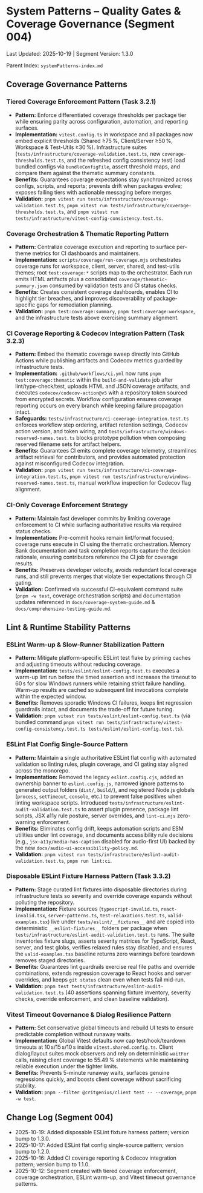 # System Patterns – Quality Gates & Coverage Governance (Segment 004)

Last Updated: 2025-10-19 | Segment Version: 1.3.0

Parent Index: `systemPatterns-index.md`

## Coverage Governance Patterns

### Tiered Coverage Enforcement Pattern (Task 3.2.1)

- **Pattern:** Enforce differentiated coverage thresholds per package tier while ensuring parity
  across configuration, automation, and reporting surfaces.
- **Implementation:** `vitest.config.ts` in workspace and all packages now embed explicit thresholds
  (Shared ≥75 %, Client/Server ≥50 %, Workspace & Test-Utils ≥30 %). Infrastructure suites
  (`tests/infrastructure/coverage-validation.test.ts`, new `coverage-thresholds.test.ts`, and the
  refreshed config consistency test) load bundled configs via `bundleConfigFile`, assert threshold
  maps, and compare them against the thematic summary constants.
- **Benefits:** Guarantees coverage expectations stay synchronized across configs, scripts, and
  reports; prevents drift when packages evolve; exposes failing tiers with actionable messaging
  before merges.
- **Validation:** `pnpm vitest run tests/infrastructure/coverage-validation.test.ts`,
  `pnpm vitest run tests/infrastructure/coverage-thresholds.test.ts`, and
  `pnpm vitest run tests/infrastructure/vitest-config-consistency.test.ts`.

### Coverage Orchestration & Thematic Reporting Pattern

- **Pattern:** Centralize coverage execution and reporting to surface per-theme metrics for CI
  dashboards and maintainers.
- **Implementation:** `scripts/coverage/run-coverage.mjs` orchestrates coverage runs for workspace,
  client, server, shared, and test-utils themes; root `test:coverage:*` scripts map to the
  orchestrator. Each run emits HTML artifacts plus a consolidated `coverage/thematic-summary.json`
  consumed by validation tests and CI status checks.
- **Benefits:** Creates consistent coverage dashboards, enables CI to highlight tier breaches, and
  improves discoverability of package-specific gaps for remediation planning.
- **Validation:** `pnpm test:coverage:summary`, `pnpm test:coverage:workspace`, and the
  infrastructure tests above exercising summary alignment.

### CI Coverage Reporting & Codecov Integration Pattern (Task 3.2.3)

- **Pattern:** Embed the thematic coverage sweep directly into GitHub Actions while publishing
  artifacts and Codecov metrics guarded by infrastructure tests.
- **Implementation:** `.github/workflows/ci.yml` now runs `pnpm test:coverage:thematic` within the
  `build-and-validate` job after lint/type-check/test, uploads HTML and JSON coverage artifacts, and
  executes `codecov/codecov-action@v5` with a repository token sourced from encrypted secrets.
  Workflow configuration ensures coverage reporting occurs on every branch while keeping failure
  propagation intact.
- **Safeguards:** `tests/infrastructure/ci-coverage-integration.test.ts` enforces workflow step
  ordering, artifact retention settings, Codecov action version, and token wiring, and
  `tests/infrastructure/windows-reserved-names.test.ts` blocks prototype pollution when composing
  reserved filename sets for artifact helpers.
- **Benefits:** Guarantees CI emits complete coverage telemetry, streamlines artifact retrieval for
  contributors, and provides automated protection against misconfigured Codecov integration.
- **Validation:** `pnpm vitest run tests/infrastructure/ci-coverage-integration.test.ts`,
  `pnpm vitest run tests/infrastructure/windows-reserved-names.test.ts`, manual workflow inspection
  for Codecov flag alignment.

### CI-Only Coverage Enforcement Strategy

- **Pattern:** Maintain fast developer commits by limiting coverage enforcement to CI while
  surfacing authoritative results via required status checks.
- **Implementation:** Pre-commit hooks remain lint/format focused; coverage runs execute in CI using
  the thematic orchestration. Memory Bank documentation and task completion reports capture the
  decision rationale, ensuring contributors reference the CI job for coverage results.
- **Benefits:** Preserves developer velocity, avoids redundant local coverage runs, and still
  prevents merges that violate tier expectations through CI gating.
- **Validation:** Confirmed via successful CI-equivalent command suite (`pnpm -w test`, coverage
  orchestration scripts) and documentation updates referenced in `docs/coverage-system-guide.md` &
  `docs/comprehensive-testing-guide.md`.

## Lint & Runtime Stability Patterns

### ESLint Warm-up & Slow-Runner Stabilization Pattern

- **Pattern:** Mitigate platform-specific ESLint test flake by priming caches and adjusting timeouts
  without reducing coverage.
- **Implementation:** `tests/eslint/eslint-config.test.ts` executes a warm-up lint run before the
  timed assertion and increases the timeout to 60 s for slow Windows runners while retaining strict
  failure handling. Warm-up results are cached so subsequent lint invocations complete within the
  expected window.
- **Benefits:** Removes sporadic Windows CI failures, keeps lint regression guardrails intact, and
  documents the trade-off for future tuning.
- **Validation:** `pnpm vitest run tests/eslint/eslint-config.test.ts` (via bundled command
  `pnpm vitest run tests/infrastructure/vitest-config-consistency.test.ts tests/eslint/eslint-config.test.ts`).

### ESLint Flat Config Single-Source Pattern

- **Pattern:** Maintain a single authoritative ESLint flat config with automated validation so
  linting rules, plugin coverage, and CI gating stay aligned across the monorepo.
- **Implementation:** Removed the legacy `eslint.config.cjs`, added an ownership banner to
  `eslint.config.js`, narrowed ignore patterns to generated output folders (`dist/`, `build/`), and
  registered Node.js globals (`process`, `setTimeout`, `console`, etc.) to prevent false positives
  when linting workspace scripts. Introduced `tests/infrastructure/eslint-audit-validation.test.ts`
  to assert plugin presence, package lint scripts, JSX a11y rule posture, server overrides, and
  `lint-ci.mjs` zero-warning enforcement.
- **Benefits:** Eliminates config drift, keeps automation scripts and ESM utilities under lint
  coverage, and documents accessibility rule decisions (e.g., `jsx-a11y/media-has-caption` disabled
  for audio-first UI) backed by the new `docs/audio-ui-accessibility-policy.md`.
- **Validation:** `pnpm vitest run tests/infrastructure/eslint-audit-validation.test.ts`,
  `pnpm run lint:ci`.

### Disposable ESLint Fixture Harness Pattern (Task 3.3.2)

- **Pattern:** Stage curated lint fixtures into disposable directories during infrastructure tests
  so severity and override coverage expands without polluting the repository.
- **Implementation:** Fixture sources (`typescript-invalid.ts`, `react-invalid.tsx`,
  `server-patterns.ts`, `test-relaxations.test.ts`, `valid-examples.tsx`) live under
  `tests/eslint/__fixtures__` and are copied into deterministic `__eslint-fixtures__` folders per
  package when `tests/infrastructure/eslint-audit-validation.test.ts` runs. The suite inventories
  fixture slugs, asserts severity matrices for TypeScript, React, server, and test globs, verifies
  relaxed rules stay disabled, and ensures the `valid-examples.tsx` baseline returns zero warnings
  before teardown removes staged directories.
- **Benefits:** Guarantees lint guardrails exercise real file paths and override combinations,
  extends regression coverage to React hooks and server overrides, and keeps `git status` clean even
  when tests fail mid-run.
- **Validation:** `pnpm test tests/infrastructure/eslint-audit-validation.test.ts` (40 assertions
  spanning fixture inventory, severity checks, override enforcement, and clean baseline validation).

### Vitest Timeout Governance & Dialog Resilience Pattern

- **Pattern:** Set conservative global timeouts and rebuild UI tests to ensure predictable
  completion without runaway waits.
- **Implementation:** Global Vitest defaults now cap test/hook/teardown timeouts at 10 s/15 s/10 s
  inside `vitest.shared.config.ts`. Client dialog/layout suites mock observers and rely on
  deterministic `waitFor` calls, raising client coverage to 55.49 % statements while maintaining
  reliable execution under the tighter limits.
- **Benefits:** Prevents 5-minute runaway waits, surfaces genuine regressions quickly, and boosts
  client coverage without sacrificing stability.
- **Validation:** `pnpm --filter @critgenius/client test -- --coverage`, `pnpm -w test`.

## Change Log (Segment 004)

- 2025-10-19: Added disposable ESLint fixture harness pattern; version bump to 1.3.0.
- 2025-10-17: Added ESLint flat config single-source pattern; version bump to 1.2.0.
- 2025-10-16: Added CI coverage reporting & Codecov integration pattern; version bump to 1.1.0.
- 2025-10-12: Segment created with tiered coverage enforcement, coverage orchestration, ESLint
  warm-up, and Vitest timeout governance patterns.
